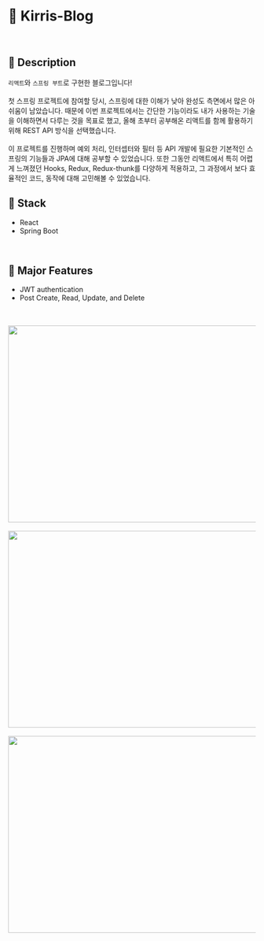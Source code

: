 # 🍺 Kirris-Blog
<br />

## 🎤 Description

`리액트`와 `스프링 부트`로 구현한 블로그입니다!<br /><br />
첫 스프링 프로젝트에 참여할 당시, 스프링에 대한 이해가 낮아 완성도 측면에서 많은 아쉬움이 남았습니다. 
때문에 이번 프로젝트에서는 간단한 기능이라도 내가 사용하는 기술을 이해하면서 다루는 것을 목표로 했고, 올해 초부터 공부해온 리액트를 함께 활용하기 위해 REST API 방식을 선택했습니다.
<br /><br />
이 프로젝트를 진행하며 예외 처리, 인터셉터와 필터 등 API 개발에 필요한 기본적인 스프링의 기능들과 JPA에 대해 공부할 수 있었습니다. 또한 그동안 리액트에서 특히 어렵게 느껴졌던 Hooks, Redux, Redux-thunk를 다양하게 적용하고, 그 과정에서 보다 효율적인 코드, 동작에 대해 고민해볼 수 있었습니다.
<br />

## 🔨 Stack

- React
- Spring Boot
<br />

## 🍒 Major Features

- JWT authentication
- Post Create, Read, Update, and Delete
<br /><br /><br />


<div>
  <img width="800" height="400" src="https://user-images.githubusercontent.com/61813428/134133603-7b8ae53c-8aba-425d-9d1f-e0394008b2b5.gif">
</div>
<br />

<div>
  <img width="800" height="400" src="https://user-images.githubusercontent.com/61813428/134129686-bbfc162c-03ee-434b-9885-f777bd9805d1.gif">
</div>
<br />

<div>
  <img width="800" height="400" src="https://user-images.githubusercontent.com/61813428/134118628-3fdfc944-d1d9-447a-8efa-fbdcebf2819d.gif">
</div>
<br />
